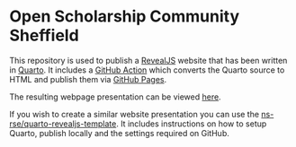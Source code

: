 # Open Scholarship Community Sheffield



This repository is used to publish a [RevealJS](https://revealjs.com/) website that has been written in
[Quarto](https://www.quarto.org). It includes a [GitHub Action](https://docs.github.com/en/actions) which converts
the Quarto source to HTML and publish them via [GitHub Pages](https://pages.github.com/).

The resulting webpage presentation can be viewed [here](https://ns-rse.github.io/osc-sheff).

If you wish to create a similar website presentation you can use the
[ns-rse/quarto-revealjs-template](https://github.com/ns-rse/quarto-revealjs-template). It includes instructions on how
to setup Quarto, publish locally and the settings required on GitHub.
